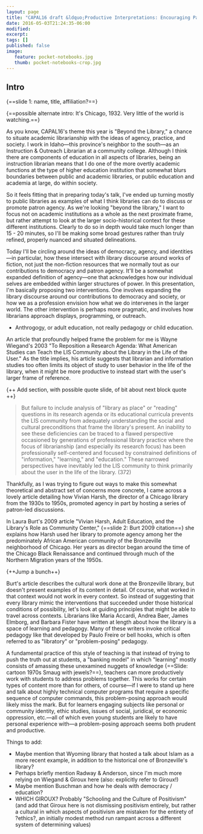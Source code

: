 ```yaml
---
layout: page
title: "CAPAL16 draft &ldquo;Productive Interpretations: Encouraging Patron Agency through Cultural Criticism&rdquo;"
date: 2016-05-03T21:24:35-06:00
modified:
excerpt:
tags: []
published: false
image:
   feature: pocket-notebooks.jpg
   thumb: pocket-notebooks-crop.jpg
---
```


<!-- 

Title & Abstract:  

> Productive Interpretations: Encouraging Patron Agency through Cultural Criticism  

> This paper builds on work by scholars such as Janice Radway, Benedict Anderson, Wayne Wiegand, and Henry A. Giroux to show how librarians can productively turn to cultural criticism to better comprehend how patrons exert agency within democratic societies. The paper will suggest modes of engagement with faculty students and outreach that encourage investigations of agency, power, subject positions through encouraging patrons’ processes of producing identities and subject positions.  This encouragement of accounting for patrons’ productive interpretive processes allows LIS to recognize a fuller range of the types of agency we support, as well as assist patrons in furthering their critical engagement with relations of power within and beyond library doors.  

Outline (~20 min total):  
 
- [ ] Introduction (2-4 minutes?; overview of what I'll discuss, probably ties to other work so far at conference)  
   - [ ] Probably bring Wiegand into the mix early, either via "To Reposition a Research Agenda: What American Studies Can Teach the LIS Community about the Library in the Life of the User" or something similar?  
- [ ] Present the account of "agency" that I'm working from (7 minutes?)  
   - [ ] Idea of agonistic democracy via Laclau & Mouffe and/or Grossberg   
   - [ ] Account of agency and productivity of subject / identity   
- [ ] Discuss how cultural criticism encourages this sort of agency  
   - [ ] Allows production of the self  
   - [ ] Encourages reflection about larger tendencies / agents within society, how self intersects with those (i.e. agency in Grossberg's account)   
   - [ ] Give examples of Radway, Anderson, Wiegand, Giroux?  
   - [ ] Give example of Samuel Delany?  
- [ ] Cite Burt, Laura. "Vivian Harsh, Adult Education, and the Library's Role as Community Center" as precedent example of how this type of agency has been done within libraries? Perhaps offer this as a counterexample of public space to Habermasian "rationalized discourse in the public sphere," with "community center" form instead focusing on debate (yes, involving logic!) whose role is acknowledged in part as a production of identity. To reiterate, I'm not saying that the community center foregoes rational debate, much less that any given set of library patrons aren't capable of rational discourse. Instead, I'm saying that their debate is not a way of rationalizing away their social identities, but instead part and parcel of forging said identities within larger social discourses.      

That's an awful lot, dude. So maybe decide which parts would be harder to follow aloud & therefore better held off into the proceedings paper? Focus on Giroux & Wiegand (closer to LIS / CAPAL) and bring in Radway?   


Keywords I'll circle around:  

- democracy  
- agency  
- identity  
- libraries  
- fiction  

Maybe I need to use Rancière in this one, to talk about how democracy involves conflict over identities & who "counts" in a decision.  

- maybe use Just Seeds image of books & pathways for agency?  
- maybe use gif of turtles from _Finding Nemo_ for agency?  

Target word count:   

250 words per page, 7-8 pages for 15-20 minutes;  
= 1,750 words   

-->   

## Intro  

{==slide 1: name, title, affiliation?==}

{==possible alternate intro: It's Chicago, 1932. Very little of the world is watching.==}

As you know, CAPAL16's theme this year is "Beyond the Library," a chance to situate academic librarianship with the ideas of agency, practice, and society. I work in Idaho—this province's neighbor to the south—as an Instruction & Outreach Librarian at a community college. Although I think there are components of education in all aspects of libraries, being an instruction librarian means that I do one of the more overtly academic functions at the type of higher education institution that somewhat blurs boundaries between public and academic libraries, or public education and academia at large, do within society.    

So it feels fitting that in preparing today's talk, I've ended up turning mostly to public libraries as examples of what I think libraries can do to discuss or promote patron agency. As we're looking "beyond the library," I want to focus not on academic institutions as a whole as the next proximate frame, but rather attempt to look at the larger socio-historical context for these different institutions. Clearly to do so in depth would take much longer than 15 - 20 minutes, so I'll be making some broad gestures rather than truly refined, properly nuanced and situated delineations.   

Today I'll be circling around the ideas of democracy, agency, and identities—in particular, how these intersect with library discourse around works of fiction, not just the non-fiction resources that we normally tout as our contributions to democracy and patron agency. It'll be a somewhat expanded definition of agency—one that acknowledges how our individual selves are embedded within larger structures of power. In this presentation, I'm basically proposing two interventions. One involves expanding the library discourse around our contributions to democracy and society, or how we as a profession envision how what we do intervenes in the larger world. The other intervention is perhaps more pragmatic, and involves how librarians approach displays, programming, or outreach.   



- Anthrogogy, or adult education, not really pedagogy or child education.  

An article that profoundly helped frame the problem for me is Wayne Wiegand's 2003 "To Reposition a Research Agenda: What American Studies can Teach the LIS Community about the Library in the Life of the User." As the title implies, his article suggests that librarian and information studies too often limits its object of study to user behavior in the life of the library, when it might be more productive to instead start with the user's larger frame of reference.   

{++ Add section, with possible quote slide, of bit about next block quote ++}

> But failure to include analysis of "library as place" or "reading" questions in its research agenda or its educational curricula prevents the LIS community from adequately understanding the social and cultural preconditions that frame the library's present. An inability to see these deficiencies can be traced to a flawed perspective occasioned by generations of professional library practice where the focus of librarianship (and especially its research focus) has been professionally self-centered and focused by constrained definitions of "information," "learning," and "education." These narrowed perspectives have inevitably led the LIS community to think primarily about the user in the life of the library. (372)   

Thankfully, as I was trying to figure out ways to make this somewhat theoretical and abstract set of concerns more concrete, I came across a lovely article detailing how Vivian Harsh, the director of a Chicago library from the 1930s to 1950s, promoted agency in part by hosting a series of patron-led discussions.  

In Laura Burt's 2009 article "Vivian Harsh, Adult Education, and the Library's Role as Community Center," {==slide 2: Burt 2009 citation==} she explains how Harsh used her library to promote agency among her the predominately African American community of the Bronzeville neighborhood of Chicago. Her years as director began around the time of the Chicago Black Renaissance and continued through much of the Northern Migration years of the 1950s.   
       
{++Jump a bunch++}  

Burt's article describes the cultural work done at the Bronzeville library, but doesn't present examples of its content in detail. Of course, what worked in that context would not work in every context. So instead of suggesting that every library mimic the interventions that succeeded under those historical conditions of possibility, let's look at guiding principles that might be able to travel across contexts. Librarians like Maria Accardi, Andrea Baer, James Elmborg, and Barbara Fister have written at length about how the library is a space of learning and pedagogy. Many of these writers invoke critical pedagogy like that developed by Paulo Freire or bell hooks, which is often referred to as "libratory" or "problem-posing" pedagogy.   

A fundamental practice of this style of teaching is that instead of trying to push the truth out at students, a "banking model" in which "learning" mostly consists of amassing these unexamined nuggets of knowledge {==Slide: cartoon 1970s Smaug with jewels?==}, teachers can more productively work with students to address problems together. This works for certain types of content more than for others, of course—if I were to stand up here and talk about highly technical computer programs that require a specific sequence of computer commands, this problem-posing approach would likely miss the mark. But for learners engaging subjects like personal or community identity, ethic studies, issues of social, juridical, or economic oppression, etc.—all of which even young students are likely to have personal experience with—a problem-posing approach seems both prudent and productive.       

Things to add:  


- Maybe mention that Wyoming library that hosted a talk about Islam as a more recent example, in addition to the historical one of Bronzeville's library?  
- Perhaps briefly mention Radway & Anderson, since I'm much more relying on Wiegand & Giroux here (also: explicitly refer to Giroux!)   
- Maybe mention Buschman and how he deals with democracy / education?  
- WHICH GIROUX? Probably "Schooling and the Culture of Positivism" (and add that Giroux here is not dismissing positivism entirely, but rather a cultural in which aspects of positivism are mistaken for the entirety of ?ethics?, an initially modest method run rampant across a different system of determining values) 